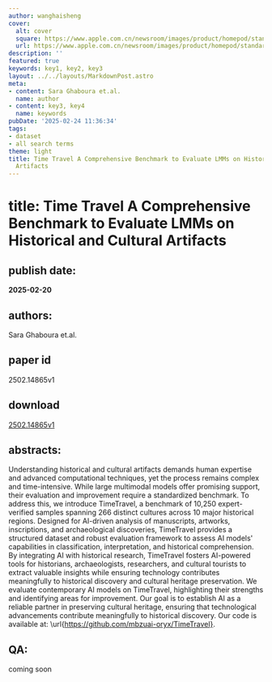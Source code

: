 ```yaml
---
author: wanghaisheng
cover:
  alt: cover
  square: https://www.apple.com.cn/newsroom/images/product/homepod/standard/Apple-HomePod-hero-230118_big.jpg.large_2x.jpg
  url: https://www.apple.com.cn/newsroom/images/product/homepod/standard/Apple-HomePod-hero-230118_big.jpg.large_2x.jpg
description: ''
featured: true
keywords: key1, key2, key3
layout: ../../layouts/MarkdownPost.astro
meta:
- content: Sara Ghaboura et.al.
  name: author
- content: key3, key4
  name: keywords
pubDate: '2025-02-24 11:36:34'
tags:
- dataset
- all search terms
theme: light
title: Time Travel A Comprehensive Benchmark to Evaluate LMMs on Historical and Cultural
  Artifacts
---
```


# title: Time Travel A Comprehensive Benchmark to Evaluate LMMs on Historical and Cultural Artifacts 
## publish date: 
**2025-02-20** 
## authors: 
  Sara Ghaboura et.al. 
## paper id
2502.14865v1
## download
[2502.14865v1](http://arxiv.org/abs/2502.14865v1)
## abstracts:
Understanding historical and cultural artifacts demands human expertise and advanced computational techniques, yet the process remains complex and time-intensive. While large multimodal models offer promising support, their evaluation and improvement require a standardized benchmark. To address this, we introduce TimeTravel, a benchmark of 10,250 expert-verified samples spanning 266 distinct cultures across 10 major historical regions. Designed for AI-driven analysis of manuscripts, artworks, inscriptions, and archaeological discoveries, TimeTravel provides a structured dataset and robust evaluation framework to assess AI models' capabilities in classification, interpretation, and historical comprehension. By integrating AI with historical research, TimeTravel fosters AI-powered tools for historians, archaeologists, researchers, and cultural tourists to extract valuable insights while ensuring technology contributes meaningfully to historical discovery and cultural heritage preservation. We evaluate contemporary AI models on TimeTravel, highlighting their strengths and identifying areas for improvement. Our goal is to establish AI as a reliable partner in preserving cultural heritage, ensuring that technological advancements contribute meaningfully to historical discovery. Our code is available at: \url{https://github.com/mbzuai-oryx/TimeTravel}.
## QA:
coming soon
